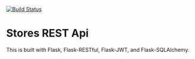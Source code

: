 [![Build Status](https://travis-ci.org/boris-t/stores-rest-api-test.svg?branch=master)](https://travis-ci.org/boris-t/stores-rest-api-test)

# Stores REST Api

This is built with Flask, Flask-RESTful, Flask-JWT, and Flask-SQLAlchemy.
